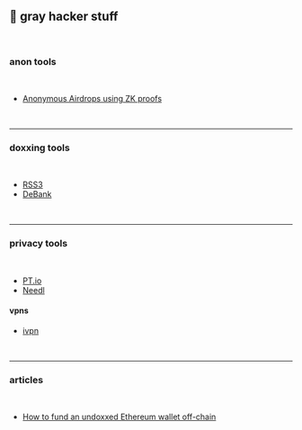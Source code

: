 ## 🥯 gray hacker stuff

<br>

### anon tools

<br>

* [Anonymous Airdrops using ZK proofs](https://github.com/stealthdrop/stealthdrop)


<br>

---

### doxxing tools

<br>

* [RSS3](https://rss3.io/)
* [DeBank](https://debank.com/)


<br>

---

### privacy tools

<br>

* [PT.io](https://www.privacytools.io/)
* [Needl](https://github.com/eth0izzle/Needl)

#### vpns

* [ivpn](https://www.ivpn.net/)

<br>

---

### articles

<br>

* [How to fund an undoxxed Ethereum wallet off-chain](https://mirror.xyz/xanny.eth/SGxwfVQ75831z5vFaS1LrlatUJEhxBvZ2cyTvAdCD0k)
